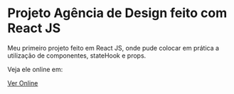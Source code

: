 # Projeto Agência de Design feito com React JS

Meu primeiro projeto feito em React JS, onde pude colocar em prática a utilização de componentes, stateHook e props.

Veja ele online em:

<a href="https://victorjardim.dev/meus-projetos/agencia-design/" target="_blank">Ver Online</a>

